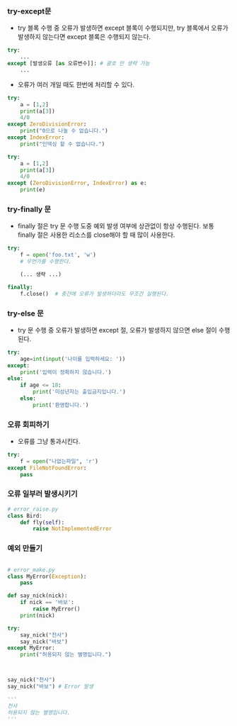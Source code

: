 ---
---


### try-except문
+ try 블록 수행 중 오류가 발생하면 except 블록이 수행되지만, try 블록에서 오류가 발생하지 않는다면 except 블록은 수행되지 않는다.
```python
try: 
	... 
except [발생오류 [as 오류변수]]: # 괄호 안 생략 가능
	...
```
+ 오류가 여러 개일 때도 한번에 처리할 수 있다.
```python
try:
    a = [1,2]
    print(a[3])
    4/0
except ZeroDivisionError:
    print("0으로 나눌 수 없습니다.")
except IndexError:
    print("인덱싱 할 수 없습니다.")

```
```python
try:
    a = [1,2]
    print(a[3])
    4/0
except (ZeroDivisionError, IndexError) as e:
    print(e)

```
### try-finally 문
+ finally 절은 try 문 수행 도중 예외 발생 여부에 상관없이 항상 수행된다. 보통 finally 절은 사용한 리소스를 close해야 할 때 많이 사용한다.
```python
try:
    f = open('foo.txt', 'w')
    # 무언가를 수행한다.

    (... 생략 ...)

finally:
    f.close()  # 중간에 오류가 발생하더라도 무조건 실행된다.

```

### try-else 문
+ try 문 수행 중 오류가 발생하면 except 절, 오류가 발생하지 않으면 else 절이 수행된다.
```python
try:
    age=int(input('나이를 입력하세요: '))
except:
    print('입력이 정확하지 않습니다.')
else:
    if age <= 18:
        print('미성년자는 출입금지입니다.')
    else:
        print('환영합니다.')

```

### 오류 회피하기
+ 오류를 그냥 통과시킨다.
```python
try:
    f = open("나없는파일", 'r')
except FileNotFoundError:
    pass

```

### 오류 일부러 발생시키기
```python
# error_raise.py
class Bird:
    def fly(self):
        raise NotImplementedError

```
### 예외 만들기
```python

# error_make.py
class MyError(Exception):
    pass

def say_nick(nick):
    if nick == '바보':
        raise MyError()
    print(nick)

try:
    say_nick("천사")
    say_nick("바보")
except MyError:
    print("허용되지 않는 별명입니다.")



say_nick("천사")
say_nick("바보") # Error 발생

'''
천사
허용되지 않는 별명입니다.
'''

```